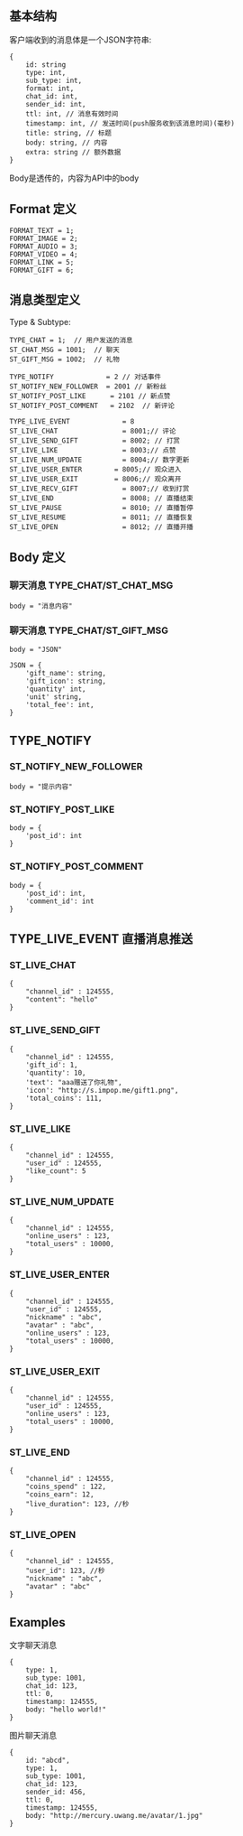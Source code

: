 ## 基本结构 ##

客户端收到的消息体是一个JSON字符串:

    {
        id: string
        type: int,
        sub_type: int,
        format: int,
        chat_id: int,
        sender_id: int,
        ttl: int, // 消息有效时间
        timestamp: int, // 发送时间(push服务收到该消息时间)(毫秒)
        title: string, // 标题
        body: string, // 内容
        extra: string // 额外数据
    }

Body是透传的，内容为API中的body

## Format 定义 ##
    FORMAT_TEXT = 1;
    FORMAT_IMAGE = 2;
    FORMAT_AUDIO = 3;
    FORMAT_VIDEO = 4;
    FORMAT_LINK = 5;
    FORMAT_GIFT = 6;

## 消息类型定义 ##
Type & Subtype:

    TYPE_CHAT = 1;  // 用户发送的消息
    ST_CHAT_MSG = 1001;  // 聊天
    ST_GIFT_MSG = 1002;  // 礼物

    TYPE_NOTIFY             = 2 // 对话事件
    ST_NOTIFY_NEW_FOLLOWER  = 2001 // 新粉丝
    ST_NOTIFY_POST_LIKE      = 2101 // 新点赞
    ST_NOTIFY_POST_COMMENT   = 2102  // 新评论

    TYPE_LIVE_EVENT             = 8
    ST_LIVE_CHAT                = 8001;// 评论
    ST_LIVE_SEND_GIFT           = 8002; // 打赏
    ST_LIVE_LIKE                = 8003;// 点赞
    ST_LIVE_NUM_UPDATE          = 8004;// 数字更新
    ST_LIVE_USER_ENTER        = 8005;// 观众进入
    ST_LIVE_USER_EXIT         = 8006;// 观众离开
    ST_LIVE_RECV_GIFT           = 8007;// 收到打赏
    ST_LIVE_END                 = 8008; // 直播结束
    ST_LIVE_PAUSE               = 8010; // 直播暂停
    ST_LIVE_RESUME              = 8011; // 直播恢复
    ST_LIVE_OPEN                = 8012; // 直播开播

## Body 定义 ##

### 聊天消息 TYPE_CHAT/ST_CHAT_MSG ###

    body = "消息内容"

### 聊天消息 TYPE_CHAT/ST_GIFT_MSG ###

    body = "JSON"
    
    JSON = {
        'gift_name': string,
        'gift_icon': string,
        'quantity' int,
        'unit' string,
        'total_fee': int,
    }

## TYPE_NOTIFY ##
### ST_NOTIFY_NEW_FOLLOWER ###
	body = "提示内容"

### ST_NOTIFY_POST_LIKE ###
	body = {
		'post_id': int
	}

### ST_NOTIFY_POST_COMMENT ###
	body = {
		'post_id': int,
		'comment_id': int
	}

## TYPE_LIVE_EVENT 直播消息推送 ##
### ST_LIVE_CHAT ###

    {
        "channel_id" : 124555,
        "content": "hello"
    }

### ST_LIVE_SEND_GIFT ###

    {
        "channel_id" : 124555,
        'gift_id': 1,
        'quantity': 10,
        'text': "aaa赠送了你礼物",
        'icon': "http://s.impop.me/gift1.png",
        'total_coins': 111,
    }

### ST_LIVE_LIKE ###

    {
        "channel_id" : 124555,
        "user_id" : 124555,
        "like_count": 5
    }

### ST_LIVE_NUM_UPDATE ###

    {
        "channel_id" : 124555,
        "online_users" : 123,
        "total_users" : 10000,
    }

### ST_LIVE_USER_ENTER ###

    {
        "channel_id" : 124555,
        "user_id" : 124555,
        "nickname" : "abc",
        "avatar" : "abc",
        "online_users" : 123,
        "total_users" : 10000,
    }

### ST_LIVE_USER_EXIT ###

    {
        "channel_id" : 124555,
        "user_id" : 124555,
        "online_users" : 123,
        "total_users" : 10000,
    }

### ST_LIVE_END ###

    {
        "channel_id" : 124555,
        "coins_spend" : 122,
        "coins_earn": 12,
        "live_duration": 123, //秒
    }

### ST_LIVE_OPEN ###

    {
        "channel_id" : 124555,
        "user_id": 123, //秒
        "nickname" : "abc",
        "avatar" : "abc"
    }

## Examples ##

文字聊天消息

    {
        type: 1,
        sub_type: 1001,
        chat_id: 123,
        ttl: 0,
        timestamp: 124555,
        body: "hello world!"
    }

图片聊天消息

    {
        id: "abcd",
        type: 1,
        sub_type: 1001,
        chat_id: 123,
        sender_id: 456,
        ttl: 0,
        timestamp: 124555,
        body: "http://mercury.uwang.me/avatar/1.jpg"
    }

